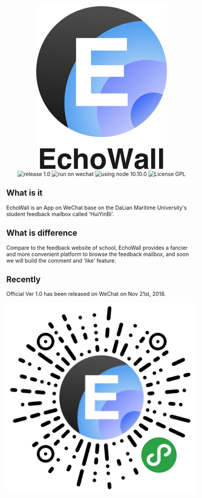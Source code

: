 

<div align="center">
  <img src="https://github.com/REDMedis/EchoWall-DMU/blob/master/resources/title.png" style="margin:0" alt="Echo Wall Logo" />
 </div>
 <div align="center">
  <img src="https://img.shields.io/badge/release-v%201.0-%23ff69b4.svg" style="margin:0" alt="release 1.0" />
  <img src="https://img.shields.io/badge/on-WeChat-green.svg" style="margin:0" alt="run on wechat" />
  <img src="https://img.shields.io/badge/node-v10.10.0-brightgreen.svg" style="margin:0"/ alt="using node 10.10.0" />
  <img src="https://img.shields.io/cran/l/devtools.svg" style="margin:0" alt="License GPL" />
</div>

## What is it
EchoWall is an App on WeChat base on the DaLian Maritime University's student feedback mailbox called 'HuiYinBi'.

## What is difference
Compare to the feedback website of school, EchoWall provides a fancier and more convenient platform to browse the feedback mailbox, and soon we will build the comment and 'like' feature.

## Recently
Official Ver 1.0 has been released on WeChat on Nov 21st, 2018.

<div align="center">
  <img src="https://github.com/REDMedis/EchoWall-DMU/blob/master/resources/QRcode.jpg" style="margin:0" alt="Echo Wall Logo" />
 </div>

